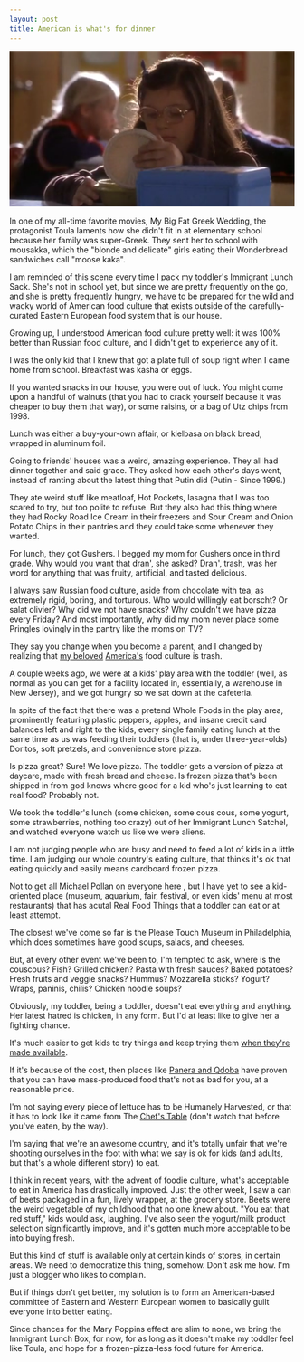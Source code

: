 ```yaml
---
layout: post
title: American is what's for dinner
---
```


![](https://raw.githubusercontent.com/vkblog/vkblog.github.io/master/public/img/mybigfatgreeklunch.png)

In one of my all-time favorite movies, My Big Fat Greek Wedding, the protagonist Toula laments how she didn't fit in at elementary school because her family was super-Greek. They sent her to school with mousakka, which the "blonde and delicate" girls eating their Wonderbread sandwiches call "moose kaka". 

I am reminded of this scene every time I pack my toddler's Immigrant Lunch Sack. She's not in school yet, but since we are pretty frequently on the go, and she is pretty frequently hungry, we have to be prepared for the wild and wacky world of American food culture that exists outside of the carefully-curated Eastern European food system that is our house. 

Growing up, I understood American food culture pretty well: it was 100% better than Russian food culture, and I didn't get to experience any of it.  

I was the only kid that I knew that got a plate full of soup right when I came home from school.  Breakfast was kasha or eggs. 

If you wanted snacks in our house, you were out of luck. You might come upon a handful of walnuts (that you had to crack yourself because it was cheaper to buy them that way), or some raisins, or a bag of Utz chips from 1998. 

Lunch was either a buy-your-own affair, or kielbasa on black bread, wrapped in aluminum foil. 

Going to friends' houses was a weird, amazing experience. They all had dinner together and said grace. They asked how each other's days went, instead of ranting about the latest thing that Putin did (Putin - Since 1999.)

They ate weird stuff like meatloaf, Hot Pockets, lasagna that I was too scared to try, but too polite to refuse. But they also had this thing where they had Rocky Road Ice Cream in their freezers and Sour Cream and Onion Potato Chips in their pantries and they could take some whenever they wanted. 

For lunch, they got Gushers. I begged my mom for Gushers once in third grade. Why would you want that dran', she asked? Dran', trash, was her word for anything that was fruity, artificial, and tasted delicious. 

I always saw Russian food culture, aside from chocolate with tea,  as extremely rigid, boring, and torturous. Who would willingly eat borscht? Or salat olivier? Why did we not have snacks? Why couldn't we have pizza every Friday? And most importantly, why did my mom never place some Pringles lovingly in the pantry like the moms on TV? 

They say you change when you become a parent, and I changed by realizing that [my beloved](http://blog.vickiboykis.com/2014/05/upward-immigrant-toy-mobility-in-the-wild-1990s/) [America's](http://blog.vickiboykis.com/2013/06/being-american/) food culture is trash. 

A couple weeks ago, we were at a kids' play area with the toddler (well, as normal as you can get for a facility located in, essentially, a warehouse in New Jersey), and we got hungry so we sat down at the cafeteria. 

In spite of the fact that there was a pretend Whole Foods in the play area, prominently featuring plastic peppers, apples, and insane credit card balances left and right to the kids, every single family eating lunch at the same time as us was feeding their toddlers (that is, under three-year-olds) Doritos, soft pretzels, and convenience store pizza. 

Is pizza great? Sure! We love pizza. The toddler gets a version of pizza at daycare, made with fresh bread and cheese.  Is frozen pizza that's been shipped in from god knows where good for a kid who's just learning to eat real food? Probably not. 

We took the toddler's lunch (some chicken, some cous cous, some yogurt, some strawberries, nothing too crazy) out of her Immigrant Lunch Satchel, and watched everyone watch us like we were aliens. 

I am not judging people who are busy and need to feed a lot of kids in a little time. I am judging our whole country's eating culture, that thinks it's ok that eating quickly and easily means cardboard frozen pizza. 

Not to get all Michael Pollan on everyone here , but I have yet to see a kid-oriented place (museum, aquarium, fair, festival, or even kids' menu at most restaurants) that has acutal Real Food Things that a toddler can eat or at least attempt. 

The closest we've come so far is the Please Touch Museum in Philadelphia, which does sometimes have good soups, salads, and cheeses. 

But, at every other event we've been to, I'm tempted to ask, where is the couscous? Fish? Grilled chicken? Pasta with fresh sauces? Baked potatoes? Fresh fruits and veggie snacks? Hummus? Mozzarella sticks? Yogurt? Wraps, paninis, chilis? Chicken noodle soups? 

Obviously, my toddler, being a toddler, doesn't eat everything and anything. Her latest hatred is chicken, in any form. But I'd at least like to give her a fighting chance. 

It's much easier to get kids to try things and keep trying them [when they're made available](https://www.washingtonpost.com/lifestyle/food/advocates-want-restaurants-to-stop-catering-to-young-diners-with-kids-menus/2014/10/30/ef0297d2-561c-11e4-892e-602188e70e9c_story.html?utm_term=.01ec7371ac29). 

If it's because of the cost, then places like [Panera and Qdoba](http://www.thedailybeast.com/articles/2013/08/13/fast-food-goes-upscale.html) have proven that you can have mass-produced food that's not as bad for you, at a reasonable price. 

I'm not saying every piece of lettuce has to be Humanely Harvested, or that it has to look like it came from The [Chef's Table](https://en.wikipedia.org/wiki/Chef's_Table) (don't watch that before you've eaten, by the way).

I'm saying that we're an awesome country, and it's totally unfair that we're shooting ourselves in the foot with what we say is ok for kids (and adults, but that's a whole different story) to eat. 

I think in recent years, with the advent of foodie culture, what's acceptable to eat in America has drastically improved. Just the other week, I saw a can of beets packaged in a fun, lively wrapper, at the grocery store. Beets were the weird vegetable of my childhood that no one knew about. "You eat that red stuff," kids would ask, laughing. I've also seen the yogurt/milk product selection significantly improve, and it's gotten much more acceptable to be into buying fresh. 

But this kind of stuff is available only at certain kinds of stores, in certain areas. We need to democratize this thing, somehow. Don't ask me how. I'm just a blogger who likes to complain. 

But if things don't get better, my solution is to form an American-based committee of Eastern and Western European women to basically guilt everyone into better eating. 

Since chances for the Mary Poppins effect are slim to none, we bring the Immigrant Lunch Box, for now, for as long as it doesn't make my toddler feel like Toula, and hope for a frozen-pizza-less food future for America. 
